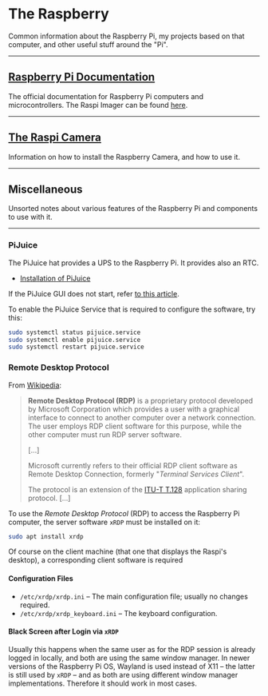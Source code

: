 # The Raspberry

Common information about the Raspberry Pi, my projects based on that computer, and other useful stuff around the "Pi".

---
## [Raspberry Pi Documentation](https://www.raspberrypi.com/documentation/computers/raspberry-pi.html)

The official documentation for Raspberry Pi computers and microcontrollers. The Raspi Imager can be found [here](https://www.raspberrypi.com/software/).

---
## [The Raspi Camera](raspi/CameraStuff.md)

Information on how to install the Raspberry Camera, and how to use it.

---
## Miscellaneous

Unsorted notes about various features of the Raspberry Pi and components to use with it.

---
### PiJuice

The PiJuice hat provides a UPS to the Raspberry Pi. It provides also an RTC.

  - [Installation of PiJuice](https://learn.pi-supply.com/make/pijuice-quick-start-guide-faq/#software-installation)

If the PiJuice GUI does not start, refer [to this article](https://github.com/PiSupply/PiJuice/issues/1000).

To enable the PiJuice Service that is required to configure the software, try this:
```bash
sudo systemctl status pijuice.service
sudo systemctl enable pijuice.service
sudo systemctl restart pijuice.service
```

### Remote Desktop Protocol

From [Wikipedia](https://en.wikipedia.org/wiki/Remote_Desktop_Protocol): 

> **Remote Desktop Protocol (RDP)** is a proprietary protocol developed by Microsoft Corporation which provides a user with a graphical interface to connect to another computer over a network connection. The user employs RDP client software for this purpose, while the other computer must run RDP server software.
>
> […]
>
> Microsoft currently refers to their official RDP client software as Remote Desktop Connection, formerly "*Terminal Services Client*".
>
> The protocol is an extension of the [ITU-T T.128](https://en.wikipedia.org/wiki/T.120) application sharing protocol. […]

To use the *Remote Desktop Protocol* (RDP) to access the Raspberry&nbsp;Pi computer, the server software `xRDP` must be installed on it:
```bash
sudo apt install xrdp
```

Of course on the client machine (that one that displays the Raspi's desktop), a corresponding client software is required

#### Configuration Files

  - `/etc/xrdp/xrdp.ini` – The main configuration file; usually no changes required.
  - `/etc/xrdp/xrdp_keyboard.ini` – The keyboard configuration. 

#### Black Screen after Login via `xRDP`

Usually this happens when the same user as for the RDP session is already logged in locally, and both are using the same window manager. In newer versions of the Raspberry&nbsp;Pi&nbsp;OS, Wayland is used instead of X11 – the latter is still used by `xRDP` – and as both are using different window manager implementations. Therefore it should work in most cases.
